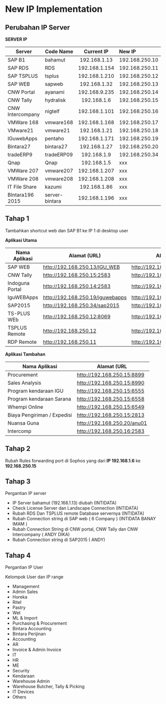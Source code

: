 # New IP Implementation

## Perubahan IP Server 

**SERVER IP**

| Server | Code Name | Current IP | New IP |
| -------| ----------| :--------: | :----- |
|SAP B1 | bahamut | 192.168.1.13 | 192.168.250.10 |
|SAP RDS | RDS | 192.168.1.154 | 192.168.250.11 |
|SAP TSPLUS | tsplus | 192.168.1.210 | 192.168.250.12 |
|SAP WEB | sapweb | 192.168.1.32 | 192.168.250.13 |
|CNW Portal | ayanami | 192.168.9.235 | 192.168.250.14 |
|CNW Tally | hydralisk | 192.168.1.6 | 192.168.250.15 |
|CNW Intercompany | nigtelf | 192.168.1.101 | 192.168.250.16 |
|VMWare 168  | vmware168 | 192.168.1.168 | 192.168.250.17 |
|VMware21 | vmware21 | 192.168.1.21 | 192.168.250.18 |
|IGuwebApps | pentaho | 192.168.1.171 | 192.168.250.19 |
|Bintara27 | bintara27 | 192.168.1.27 | 192.168.250.20 |
|tradeERP9 | tradeERP09 | 192.168.1.9 | 192.168.250.34 |
|Qnap | Qnap | 192.168.1.5 | xxx |
|VMWare 207 | vmware207 | 192.168.1.207 | xxx |
|VMWare 208 | vmware208 | 192.168.1.208 | xxx |
|IT File Share | kazumi | 192.168.1.86 | xxx |
|BIntara196 2015 | server-bintara | 192.168.1.196 | xxx |



## Tahap 1

Tambahkan shortcut web dan SAP B1 ke IP 1 di desktop user

**Aplikasi Utama**


| Nama Aplikasi | Alamat (URL) | Alamat Lama |
| --------------| ------------| -------------|
| SAP WEB       | http://192.168.250.13/IGU_WEB |  http://192.168.1.32/IGU_WEB |
| CNW Tally    | http://192.168.250.15:2583 | http://192.168.1.6:2583 |
| Indoguna Portal | http://192.168.250.14:2583 | http://192.168.9.235:2583 |
| IguWEBApps      | http://192.168.250.19/iguwebapps | http://192.168.1.171/iguwebapps |
| SAP2015       | http://192.168.250.34/sap2015 | http://192.168.1.9/sap2015 |
| TS-PLUS WEb       | http://192.168.250.12:8069 | http://192.168.1.210:8069 |
| TSPLUS Remote       | http://192.168.250.12 | http://192.168.1.210 |
| RDP Remote       | http://192.168.250.11 | http://192.168.1.154 |

**Aplikasi Tambahan**

| Nama Aplikasi | Alamat (URL |
| --------------| ------------|
| Procurement       | http://192.168.250.15:8899 |
| Sales Analysis    | http://192.168.250.15:8990 |
| Program kendaraan IGU | http://192.168.250.15:6555 |
| Program kendaraan Sarana | http://192.168.250.15:6558 |
| Whempi Online      | http://192.168.250.15:6549 |
| Biaya Pengiriman / Expedisi   | http://192.168.250.15:2813 |
| Nuansa Guna       | http://192.168.250.20/anu01 |
| Intercomp       | http://192.168.250.16:2583 |


## Tahap 2

Rubah Rules forwarding port di Sophos yang dari **IP 192.168.1.6** ke **192.168.250.15**

## Tahap 3

Pergantian IP server

* IP Server bahamut (192.168.1.13) diubah (INTIDATA)
* Check License Server dan Landscape Connection (INTIDATA)
* Rubah RDS Dan TSPLUS remote Database servernya (INTIDATA)
* Rubah Connection string di SAP web ( 6 Company ) (INTIDATA BANAY IMAM )
* Rubah Connection String di CNW portal, CNW Tally dan CNW Intercompany ( ANDY DIKA)
* Rubah Connection string di SAP2015  ( ANDY)

## Tahap 4

Pergantian IP User 

Kelompok User dan IP range
* Management
* Admin Sales
* Horeka
* Ritel
* Pastry
* Wet
* ML & Import
* Purchasing & Procurement 
* Bintara Accounting
* Bintara Perijinan
* Accounting 
* AR 
* Invoice & Admin Invoice
* IT
* HR 
* ME 
* Security
* Kendaraan
* Warehouse Admin
* Warehouse Butcher, Tally & Picking
* IT Devices
* Others


